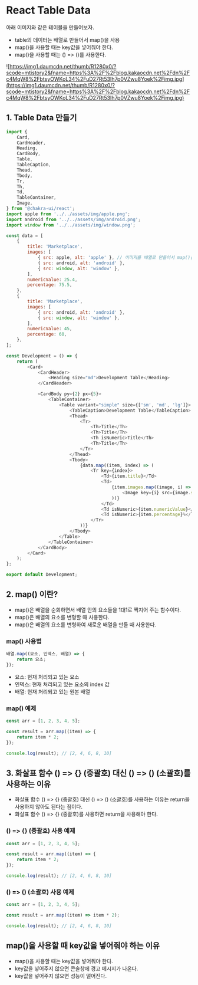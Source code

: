 # React Table Data

아래 이미지와 같은 테이블을 만들어보자.

-   table의 데이터는 배열로 만들어서 map()을 사용
-   map()을 사용할 때는 key값을 넣어줘야 한다.
-   map()을 사용할 때는 () => ()를 사용한다.

![https://img1.daumcdn.net/thumb/R1280x0/?scode=mtistory2&fname=https%3A%2F%2Fblog.kakaocdn.net%2Fdn%2Fc4MqW8%2FbtsyOWKoL34%2FuD27Rt53Ih7p0VZwu8Yoek%2Fimg.jpg](https://img1.daumcdn.net/thumb/R1280x0/?scode=mtistory2&fname=https%3A%2F%2Fblog.kakaocdn.net%2Fdn%2Fc4MqW8%2FbtsyOWKoL34%2FuD27Rt53Ih7p0VZwu8Yoek%2Fimg.jpg)

## 1\. Table Data 만들기

```js
import {
    Card,
    CardHeader,
    Heading,
    CardBody,
    Table,
    TableCaption,
    Thead,
    Tbody,
    Tr,
    Th,
    Td,
    TableContainer,
    Image,
} from '@chakra-ui/react';
import apple from '../../assets/img/apple.png';
import android from '../../assets/img/android.png';
import window from '../../assets/img/window.png';

const data = [
    {
        title: 'Marketplace',
        images: [
            { src: apple, alt: 'apple' }, // 이미지를 배열로 만들어서 map()을 사용
            { src: android, alt: 'android' },
            { src: window, alt: 'window' },
        ],
        numericValue: 25.4,
        percentage: 75.5,
    },
    {
        title: 'Marketplace',
        images: [
            { src: android, alt: 'android' },
            { src: window, alt: 'window' },
        ],
        numericValue: 45,
        percentage: 60,
    },
];

const Development = () => {
    return (
        <Card>
            <CardHeader>
                <Heading size="md">Development Table</Heading>
            </CardHeader>

            <CardBody py={2} px={5}>
                <TableContainer>
                    <Table variant="simple" size={['sm', 'md', 'lg']}>
                        <TableCaption>Development Table</TableCaption>
                        <Thead>
                            <Tr>
                                <Th>Title</Th>
                                <Th>Title</Th>
                                <Th isNumeric>Title</Th>
                                <Th>Title</Th>
                            </Tr>
                        </Thead>
                        <Tbody>
                            {data.map((item, index) => (
                                <Tr key={index}>
                                    <Td>{item.title}</Td>
                                    <Td>
                                        {item.images.map((image, i) => (
                                            <Image key={i} src={image.src} alt={image.alt} />
                                        ))}
                                    </Td>
                                    <Td isNumeric>{item.numericValue}</Td>
                                    <Td isNumeric>{item.percentage}%</Td>
                                </Tr>
                            ))}
                        </Tbody>
                    </Table>
                </TableContainer>
            </CardBody>
        </Card>
    );
};

export default Development;
```

## 2. map() 이란?

-   map()은 배열을 순회하면서 배열 안의 요소들을 1대1로 짝지어 주는 함수이다.
-   map()은 배열의 요소를 변형할 때 사용한다.
-   map()은 배열의 요소를 변형하여 새로운 배열을 만들 때 사용한다.

### map() 사용법

```js
배열.map((요소, 인덱스, 배열) => {
    return 요소;
});
```

-   요소: 현재 처리되고 있는 요소
-   인덱스: 현재 처리되고 있는 요소의 index 값
-   배열: 현재 처리되고 있는 원본 배열

### map() 예제

```js
const arr = [1, 2, 3, 4, 5];

const result = arr.map((item) => {
    return item * 2;
});

console.log(result); // [2, 4, 6, 8, 10]
```

## 3. 화살표 함수 () => {} (중괄호) 대신 () => () (소괄호)를 사용하는 이유

-   화살표 함수 () => {} (중괄호) 대신 () => () (소괄호)를 사용하는 이유는 return을 사용하지 않아도 된다는 점이다.
-   화살표 함수 () => {} (중괄호)를 사용하면 return을 사용해야 한다.

### () => {} (중괄호) 사용 예제

```js
const arr = [1, 2, 3, 4, 5];

const result = arr.map((item) => {
    return item * 2;
});

console.log(result); // [2, 4, 6, 8, 10]
```

### () => () (소괄호) 사용 예제

```js
const arr = [1, 2, 3, 4, 5];

const result = arr.map((item) => item * 2);

console.log(result); // [2, 4, 6, 8, 10]
```

## map()을 사용할 때 key값을 넣어줘야 하는 이유

-   map()을 사용할 때는 key값을 넣어줘야 한다.
-   key값을 넣어주지 않으면 콘솔창에 경고 메시지가 나온다.
-   key값을 넣어주지 않으면 성능이 떨어진다.
